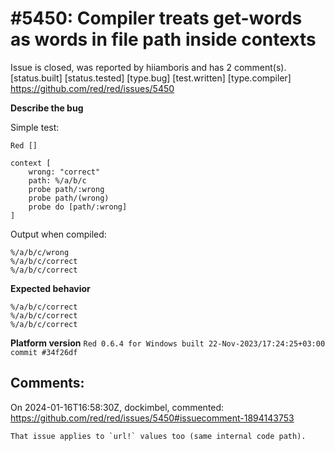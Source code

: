 
#5450: Compiler treats get-words as words in file path inside contexts
================================================================================
Issue is closed, was reported by hiiamboris and has 2 comment(s).
[status.built] [status.tested] [type.bug] [test.written] [type.compiler]
<https://github.com/red/red/issues/5450>

**Describe the bug**

Simple test:
```
Red []

context [
	wrong: "correct"
	path: %/a/b/c
	probe path/:wrong
	probe path/(wrong)
	probe do [path/:wrong]
]
```
Output when compiled:
```
%/a/b/c/wrong
%/a/b/c/correct
%/a/b/c/correct
```

**Expected behavior**
```
%/a/b/c/correct
%/a/b/c/correct
%/a/b/c/correct
```

**Platform version**
`Red 0.6.4 for Windows built 22-Nov-2023/17:24:25+03:00  commit #34f26df`


Comments:
--------------------------------------------------------------------------------

On 2024-01-16T16:58:30Z, dockimbel, commented:
<https://github.com/red/red/issues/5450#issuecomment-1894143753>

    That issue applies to `url!` values too (same internal code path).

